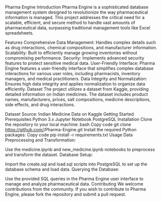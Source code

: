 Pharma Engine
Introduction
Pharma Engine is a sophisticated database management system designed to revolutionize the way pharmaceutical information is managed. This project addresses the critical need for a scalable, efficient, and secure method to handle vast amounts of pharmaceutical data, surpassing traditional management tools like Excel spreadsheets.

Features
Comprehensive Data Management: Handles complex details such as drug interactions, chemical compositions, and manufacturer information.
Scalability: Built to efficiently manage growing inventories without compromising performance.
Security: Implements advanced security features to protect sensitive medical data.
User-Friendly Interface: Pharma Engine features a user-friendly interface that simplifies complex database interactions for various user roles, including pharmacists, inventory managers, and medical practitioners.
Data Integrity and Normalization: Ensures high data integrity and applies normalization to organize data efficiently.
Dataset
The project utilizes a dataset from Kaggle, providing detailed information on Indian medicines. The dataset includes product names, manufacturers, prices, salt compositions, medicine descriptions, side effects, and drug interactions.

Dataset Source: Indian Medicine Data on Kaggle
Getting Started
Prerequisites
Python 3.x
Jupyter Notebook
PostgreSQL
Installation
Clone the repository to your local machine:
bash
Copy code
git clone https://github.com/<your-github-username>/Pharma-Engine.git
Install the required Python packages:
Copy code
pip install -r requirements.txt
Usage
Data Preprocessing and Transformation:

Use the medicine.ipynb and new_medicine.ipynb notebooks to preprocess and transform the dataset.
Database Setup:

Import the create.sql and load.sql scripts into PostgreSQL to set up the database schema and load data.
Querying the Database:

Use the provided SQL queries in the Pharma Engine user interface to manage and analyze pharmaceutical data.
Contributing
We welcome contributions from the community. If you wish to contribute to Pharma Engine, please fork the repository and submit a pull request.
